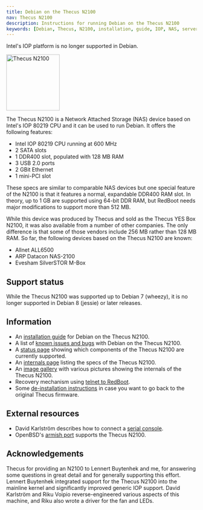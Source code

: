 ```yaml
---
title: Debian on the Thecus N2100
nav: Thecus N2100
description: Instructions for running Debian on the Thecus N2100
keywords: [Debian, Thecus, N2100, installation, guide, IOP, NAS, server]
---
```


<div class="alert alert-danger">

Intel's IOP platform is no longer supported in Debian.

</div>

<div class="right">
<img src = "images/r_n2100.jpg" class="border" alt="Thecus N2100" width="141" height="148" />
</div>

The Thecus N2100 is a Network Attached Storage (NAS) device based on
Intel's IOP 80219 CPU and it can be used to run Debian.  It offers the
following features:

<ul>

<li>Intel IOP 80219 CPU running at 600 MHz</li>

<li>2 SATA slots</li>

<li>1 DDR400 slot, populated with 128 MB RAM</li>

<li>3 USB 2.0 ports</li>

<li>2 GBit Ethernet</li>

<li>1 mini-PCI slot</li>

</ul>

These specs are similar to comparable NAS devices but one special feature
of the N2100 is that it features a normal, expandable DDR400 RAM slot.  In
theory, up to 1 GB are supported using 64-bit DDR RAM, but RedBoot needs
major modifications to support more than 512&nbsp;MB.

While this device was produced by Thecus and sold as the Thecus YES Box
N2100, it was also available from a number of other companies.  The only
difference is that some of those vendors include 256&nbsp;MB rather than
128&nbsp;MB RAM.  So far, the following devices based on the Thecus N2100
are known:

<ul>

<li>Allnet ALL6500</li>

<li>ARP Datacon NAS-2100</li>

<li>Evesham SilverSTOR M-Box</li>

</ul>

<h2>Support status</h2>

While the Thecus N2100 was supported up to Debian 7 (wheezy), it is no
longer supported in Debian 8 (jessie) or later releases.

<h2>Information</h2>

<ul>

<li>An <a href = "install/">installation guide</a> for Debian on the Thecus
N2100.</li>

<li>A list of <a href = "known-issues/">known issues and bugs</a> with
Debian on the Thecus N2100.</li>

<li>A <a href = "status/">status page</a> showing which components of the
Thecus N2100 are currently supported.</li>

<li>An <a href = "specs/">internals page</a> listing the specs of the Thecus
N2100.</li>

<li>An <a href = "gallery/">image gallery</a> with various pictures showing
the internals of the Thecus N2100.</li>

<li>Recovery mechanism using <a href = "telnet/">telnet to RedBoot</a>.</li>

<li>Some <a href = "deinstall/">de-installation instructions</a> in case you
want to go back to the original Thecus firmware.</li>

</ul>

<h2>External resources</h2>

<ul>

<li>David Karlström describes how to connect a <a href =
"https://web.archive.org/web/20161030053329/http://david.thg.se/n2100/addserial.html">serial console</a>.</li>

<li>OpenBSD's <a href = "http://www.openbsd.org/armish.html">armish
port</a> supports the Thecus N2100.</li>

</ul>

<h2>Acknowledgements</h2>

Thecus for providing an N2100 to Lennert Buytenhek and me, for answering
some questions in great detail and for generally supporting this effort.
Lennert Buytenhek integrated support for the Thecus N2100 into the
mainline kernel and significantly improved generic IOP support.
David Karlström and Riku Voipio reverse-engineered various aspects
of this machine, and Riku also wrote a driver for the fan and LEDs.


